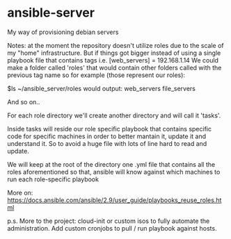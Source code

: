 # ansible-server
My way of provisioning debian servers


Notes: at the moment the repository doesn't utilize roles due to the scale of my "home" infrastructure.
But if things got bigger instead of using a single playbook file that contains tags i.e. [web_servers] = 192.168.1.14
We could make a folder called 'roles' that would contain other folders called with the previous tag name so for example (those represent our roles): 

$ls ~/ansible_server/roles would output:
web_servers  file_servers

And so on..

For each role directory we'll create another directory and will call it 'tasks'.

Inside tasks will reside our role specific playbook that contains specific code for specific machines in order to better mantain it, update it and understand it. So to avoid a huge file with lots of line hard to read and update.

We will keep at the root of the directory one .yml file that contains all the roles aforementioned so that, ansible will know against which machines to run each role-specific playbook

More on: https://docs.ansible.com/ansible/2.9/user_guide/playbooks_reuse_roles.html



p.s. More to the project: cloud-init or custom isos to fully automate the administration. Add custom cronjobs to pull / run playbook against hosts.